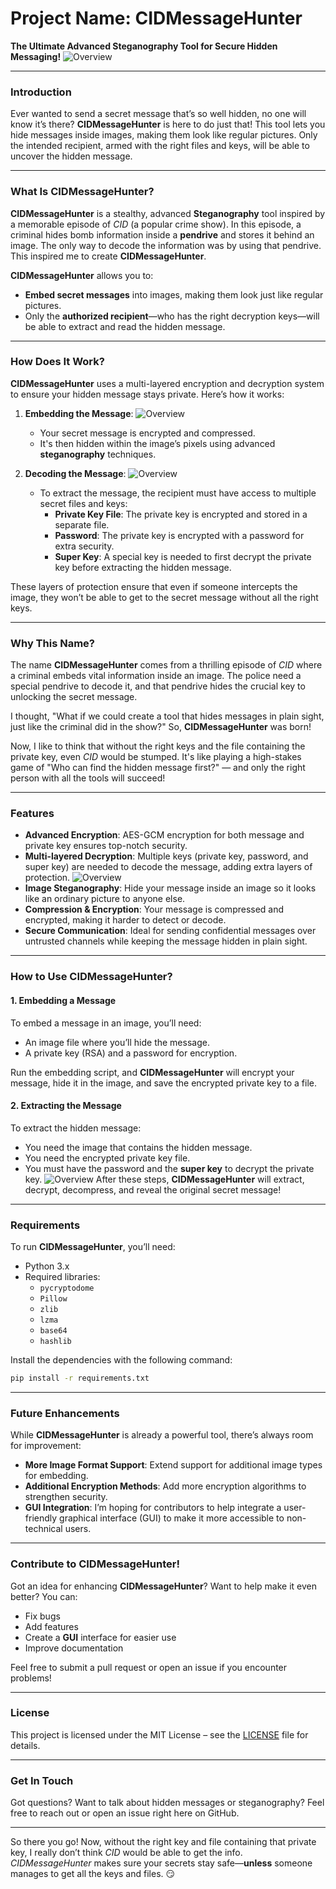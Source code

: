 

# **Project Name: CIDMessageHunter**

**The Ultimate Advanced Steganography Tool for Secure Hidden Messaging!**
![Overview](overview1.png)

---

### **Introduction**   

Ever wanted to send a secret message that’s so well hidden, no one will know it’s there? **CIDMessageHunter** is here to do just that! This tool lets you hide messages inside images, making them look like regular pictures. Only the intended recipient, armed with the right files and keys, will be able to uncover the hidden message.

---

### **What Is CIDMessageHunter?**

**CIDMessageHunter** is a stealthy, advanced **Steganography** tool inspired by a memorable episode of *CID* (a popular crime show). In this episode, a criminal hides bomb information inside a **pendrive** and stores it behind an image. The only way to decode the information was by using that pendrive. This inspired me to create **CIDMessageHunter**.

**CIDMessageHunter** allows you to: 

- **Embed secret messages** into images, making them look just like regular pictures.
- Only the **authorized recipient**—who has the right decryption keys—will be able to extract and read the hidden message.

---

### **How Does It Work?**

**CIDMessageHunter** uses a multi-layered encryption and decryption system to ensure your hidden message stays private. Here’s how it works:

1. **Embedding the Message**: ![Overview](overview1.png)
   - Your secret message is encrypted and compressed.
   - It's then hidden within the image’s pixels using advanced **steganography** techniques.
   
2. **Decoding the Message**: ![Overview](overview2.png)
   - To extract the message, the recipient must have access to multiple secret files and keys:
     - **Private Key File**: The private key is encrypted and stored in a separate file.
     - **Password**: The private key is encrypted with a password for extra security.
     - **Super Key**: A special key is needed to first decrypt the private key before extracting the hidden message.

These layers of protection ensure that even if someone intercepts the image, they won’t be able to get to the secret message without all the right keys.

---

### **Why This Name?**

The name **CIDMessageHunter** comes from a thrilling episode of *CID* where a criminal embeds vital information inside an image. The police need a special pendrive to decode it, and that pendrive hides the crucial key to unlocking the secret message.

I thought, "What if we could create a tool that hides messages in plain sight, just like the criminal did in the show?" So, **CIDMessageHunter** was born! 

Now, I like to think that without the right keys and the file containing the private key, even *CID* would be stumped. It's like playing a high-stakes game of "Who can find the hidden message first?" — and only the right person with all the tools will succeed!

---

### **Features**

- **Advanced Encryption**: AES-GCM encryption for both message and private key ensures top-notch security.
- **Multi-layered Decryption**: Multiple keys (private key, password, and super key) are needed to decode the message, adding extra layers of protection. ![Overview](overview3.png)
- **Image Steganography**: Hide your message inside an image so it looks like an ordinary picture to anyone else.
- **Compression & Encryption**: Your message is compressed and encrypted, making it harder to detect or decode.
- **Secure Communication**: Ideal for sending confidential messages over untrusted channels while keeping the message hidden in plain sight.

---

### **How to Use CIDMessageHunter?**

#### **1. Embedding a Message**

To embed a message in an image, you’ll need:

- An image file where you’ll hide the message.
- A private key (RSA) and a password for encryption.

Run the embedding script, and **CIDMessageHunter** will encrypt your message, hide it in the image, and save the encrypted private key to a file.

#### **2. Extracting the Message**

To extract the hidden message:

- You need the image that contains the hidden message.
- You need the encrypted private key file.
- You must have the password and the **super key** to decrypt the private key.
![Overview](overview4.png)
After these steps, **CIDMessageHunter** will extract, decrypt, decompress, and reveal the original secret message!

---

### **Requirements**

To run **CIDMessageHunter**, you’ll need:

- Python 3.x
- Required libraries:
    - `pycryptodome`
    - `Pillow`
    - `zlib`
    - `lzma`
    - `base64`
    - `hashlib`

Install the dependencies with the following command:

```bash
pip install -r requirements.txt
```

---

### **Future Enhancements**

While **CIDMessageHunter** is already a powerful tool, there’s always room for improvement:

- **More Image Format Support**: Extend support for additional image types for embedding.
- **Additional Encryption Methods**: Add more encryption algorithms to strengthen security.
- **GUI Integration**: I’m hoping for contributors to help integrate a user-friendly graphical interface (GUI) to make it more accessible to non-technical users.

---

### **Contribute to CIDMessageHunter!**

Got an idea for enhancing **CIDMessageHunter**? Want to help make it even better? You can:

- Fix bugs
- Add features
- Create a **GUI** interface for easier use
- Improve documentation

Feel free to submit a pull request or open an issue if you encounter problems!

---

### **License**

This project is licensed under the MIT License – see the [LICENSE](LICENSE) file for details.

---

### **Get In Touch**

Got questions? Want to talk about hidden messages or steganography? Feel free to reach out or open an issue right here on GitHub. 

---

So there you go! Now, without the right key and file containing that private key, I really don’t think *CID* would be able to get the info. *CIDMessageHunter* makes sure your secrets stay safe—**unless** someone manages to get all the keys and files. 😏
